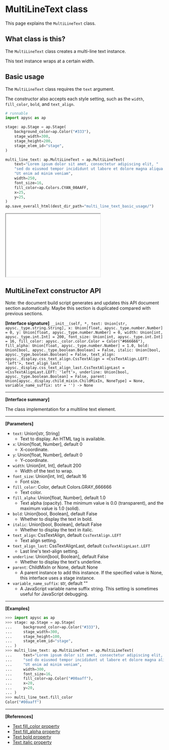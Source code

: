 # MultiLineText class

This page explains the `MultiLineText` class.

## What class is this?

The `MultiLineText` class creates a multi-line text instance.

This text instance wraps at a certain width.

## Basic usage

The `MultiLineText` class requires the `text` argument.

The constructor also accepts each style setting, such as the `width`, `fill_color`, `bold`, and `text_align`.

```py
# runnable
import apysc as ap

stage: ap.Stage = ap.Stage(
    background_color=ap.Color("#333"),
    stage_width=300,
    stage_height=200,
    stage_elem_id="stage",
)

multi_line_text: ap.MultiLineText = ap.MultiLineText(
    text="Lorem ipsum dolor sit amet, consectetur adipiscing elit, "
    "sed do eiusmod tempor incididunt ut labore et dolore magna aliqua. "
    "Ut enim ad minim veniam",
    width=250,
    font_size=16,
    fill_color=ap.Colors.CYAN_00AAFF,
    x=25,
    y=25,
)
ap.save_overall_html(dest_dir_path="multi_line_text_basic_usage/")
```

<iframe src="static/multi_line_text_basic_usage/index.html" width="300" height="200"></iframe>

## MultiLineText constructor API

<!-- Docstring: apysc._display.multi_line_text.MultiLineText.__init__ -->

<span class="inconspicuous-txt">Note: the document build script generates and updates this API document section automatically. Maybe this section is duplicated compared with previous sections.</span>

**[Interface signature]** `__init__(self, *, text: Union[str, apysc._type.string.String], x: Union[float, apysc._type.number.Number] = 0, y: Union[float, apysc._type.number.Number] = 0, width: Union[int, apysc._type.int.Int] = 200, font_size: Union[int, apysc._type.int.Int] = 16, fill_color: apysc._color.color.Color = Color("#666666"), fill_alpha: Union[float, apysc._type.number.Number] = 1.0, bold: Union[bool, apysc._type.boolean.Boolean] = False, italic: Union[bool, apysc._type.boolean.Boolean] = False, text_align: apysc._display.css_text_align.CssTextAlign = <CssTextAlign.LEFT: 'left'>, text_align_last: apysc._display.css_text_align_last.CssTextAlignLast = <CssTextAlignLast.LEFT: 'left'>, underline: Union[bool, apysc._type.boolean.Boolean] = False, parent: Union[apysc._display.child_mixin.ChildMixIn, NoneType] = None, variable_name_suffix: str = '') -> None`<hr>

**[Interface summary]**

The class implementation for a multiline text element.<hr>

**[Parameters]**

- `text`: Union[str, String]
  - Text to display. An HTML tag is available.
- `x`: Union[float, Number], default 0
  - X-coordinate.
- `y`: Union[float, Number], default 0
  - Y-coordinate.
- `width`: Union[int, Int], default 200
  - Width of the text to wrap.
- `font_size`: Union[int, Int], default 16
  - Font size.
- `fill_color`: Color, default Colors.GRAY_666666
  - Text color.
- `fill_alpha`: Union[float, Number], default 1.0
  - Text alpha (opacity). The minimum value is 0.0 (transparent), and the maximum value is 1.0 (solid).
- `bold`: Union[bool, Boolean], default False
  - Whether to display the text in bold.
- `italic`: Union[bool, Boolean], default False
  - Whether to display the text in italic.
- `text_align`: CssTextAlign, default `CssTextAlign.LEFT`
  - Text align setting.
- `text_align_last`: CssTextAlignLast, default `CssTextAlignLast.LEFT`
  - Last line's text-align setting.
- `underline`: Union[bool, Boolean], default False
  - Whether to display the text's underline.
- `parent`: ChildMixIn or None, default None
  - A parent instance to add this instance. If the specified value is None, this interface uses a stage instance.
- `variable_name_suffix`: str, default ""
  - A JavaScript variable name suffix string. This setting is sometimes useful for JavaScript debugging.

<hr>

**[Examples]**

```py
>>> import apysc as ap
>>> stage: ap.Stage = ap.Stage(
...     background_color=ap.Color("#333"),
...     stage_width=300,
...     stage_height=100,
...     stage_elem_id="stage",
... )
>>> multi_line_text: ap.MultiLineText = ap.MultiLineText(
...     text="Lorem ipsum dolor sit amet, consectetur adipiscing elit, "
...     "sed do eiusmod tempor incididunt ut labore et dolore magna aliqua. "
...     "Ut enim ad minim veniam",
...     width=300,
...     font_size=16,
...     fill_color=ap.Color("#00aaff"),
...     x=20,
...     y=20,
... )
>>> multi_line_text.fill_color
Color("#00aaff")
```

<hr>

**[References]**

- [Text fill_color property](https://simon-ritchie.github.io/apysc/en/text_fill_color.html)
- [Text fill_alpha property](https://simon-ritchie.github.io/apysc/en/text_fill_alpha.html)
- [Text bold property](https://simon-ritchie.github.io/apysc/en/text_bold.html)
- [Text italic property](https://simon-ritchie.github.io/apysc/en/text_italic.html)